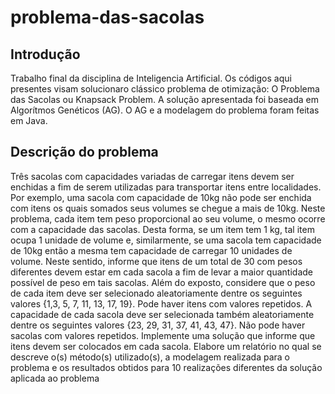 # problema-das-sacolas

## Introdução

Trabalho final da disciplina de Inteligencia Artificial. Os códigos aqui presentes visam solucionaro clássico problema de otimização: O Problema das Sacolas ou Knapsack Problem. A solução apresentada foi baseada em Algorítmos Genéticos (AG). O AG e a modelagem do problema foram feitas em Java.

## Descrição do problema

Três sacolas com capacidades variadas de carregar itens devem ser enchidas a fim de serem
utilizadas para transportar itens entre localidades. Por exemplo, uma sacola com
capacidade de 10kg não pode ser enchida com itens os quais somados seus volumes se
chegue a mais de 10kg. Neste problema, cada item tem peso proporcional ao seu volume, o
mesmo ocorre com a capacidade das sacolas. Desta forma, se um item tem 1 kg, tal item
ocupa 1 unidade de volume e, similarmente, se uma sacola tem capacidade de 10kg então a
mesma tem capacidade de carregar 10 unidades de volume. Neste sentido, informe que
itens de um total de 30 com pesos diferentes devem estar em cada sacola a fim de levar a
maior quantidade possível de peso em tais sacolas. Além do exposto, considere que o peso
de cada item deve ser selecionado aleatoriamente dentre os seguintes valores {1,3, 5, 7, 11,
13, 17, 19}. Pode haver itens com valores repetidos. A capacidade de cada sacola deve ser
selecionada também aleatoriamente dentre os seguintes valores {23, 29, 31, 37, 41, 43, 47}.
Não pode haver sacolas com valores repetidos. Implemente uma solução que informe que
itens devem ser colocados em cada sacola. Elabore um relatório no qual se descreve o(s)
método(s) utilizado(s), a modelagem realizada para o problema e os resultados obtidos
para 10 realizações diferentes da solução aplicada ao problema

